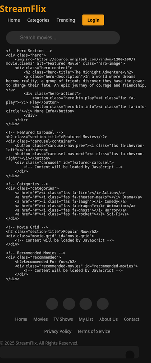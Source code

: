 <!DOCTYPE html>
<html lang="en">
<head>
<meta charset="UTF-8">
<meta name="viewport" content="width=device-width, initial-scale=1.0">
<title>StreamFlix - Watch Movies Online</title>
<style>
/* Reset & Body */
body, html { margin:0; padding:0; font-family: 'Segoe UI', Tahoma, Geneva, Verdana, sans-serif; background-color:#121212; color:#fff; }
a { text-decoration:none; color:#fff; }
.container { max-width:1200px; margin:auto; padding:20px; }

/* Navbar */
.navbar { display:flex; justify-content:space-between; align-items:center; padding:15px 20px; background:#1a1a1a; position:sticky; top:0; z-index:1000; box-shadow: 0 2px 10px rgba(0,0,0,0.5); }
.navbar .logo { font-size:28px; font-weight:bold; color: #f39c12; }
.navbar .menu { display: flex; align-items: center; }
.navbar .menu a { margin-left:25px; transition:0.2s; font-weight:500; }
.navbar .menu a:hover { color:#f39c12; }
.navbar .menu a.btn-login { background: #f39c12; color: #000; padding: 8px 16px; border-radius: 4px; font-weight: bold; }
.navbar .menu a.btn-login:hover { background: #e67e22; color: #000; }

/* Search Bar */
.search-container { margin:20px 0; text-align:center; position: relative; }
.search-container input { width:80%; max-width: 500px; padding:12px 20px; border-radius:30px; border:none; font-size:16px; background: #2c2c2c; color: white; padding-left: 45px; }
.search-container i { position: absolute; left: 15%; top: 50%; transform: translateY(-50%); color: #888; }
.search-results { display: none; position: absolute; background: #2c2c2c; width: 80%; max-width: 500px; left: 50%; transform: translateX(-50%); border-radius: 0 0 8px 8px; z-index: 100; max-height: 300px; overflow-y: auto; box-shadow: 0 4px 12px rgba(0,0,0,0.5); }
.search-results.active { display: block; }
.search-item { padding: 12px 20px; display: flex; align-items: center; border-bottom: 1px solid #3c3c3c; cursor: pointer; }
.search-item:hover { background: #3c3c3c; }
.search-item img { width: 40px; height: 60px; object-fit: cover; border-radius: 4px; margin-right: 15px; }
.search-item-info h4 { margin: 0 0 5px 0; font-size: 16px; }
.search-item-info p { margin: 0; color: #aaa; font-size: 14px; }

/* Hero Section */
.hero { position: relative; height: 500px; margin: 0 -20px 30px -20px; overflow: hidden; border-radius: 0 0 10px 10px; }
.hero-image { width: 100%; height: 100%; object-fit: cover; filter: brightness(0.7); }
.hero-content { position: absolute; bottom: 0; left: 0; padding: 30px; max-width: 600px; }
.hero-title { font-size: 2.5rem; margin-bottom: 10px; font-weight: bold; }
.hero-description { font-size: 1rem; margin-bottom: 20px; color: #ddd; line-height: 1.5; }
.hero-actions { display: flex; gap: 15px; }
.hero-btn { padding: 12px 25px; border-radius: 4px; font-weight: bold; cursor: pointer; border: none; font-size: 1rem; display: flex; align-items: center; gap: 8px; }
.hero-btn.play { background: #f39c12; color: #000; }
.hero-btn.info { background: rgba(100, 100, 100, 0.7); color: white; }
.hero-btn:hover { opacity: 0.9; }

/* Carousel / Featured */
.section-title { font-size: 1.5rem; margin: 30px 0 15px 0; padding-bottom: 10px; border-bottom: 2px solid #f39c12; display: inline-block; }
.carousel-container { position: relative; margin-bottom: 40px; }
.carousel { display: flex; overflow-x: auto; gap: 15px; padding: 10px 5px 20px 5px; scroll-behavior: smooth; -ms-overflow-style: none; scrollbar-width: none; }
.carousel::-webkit-scrollbar { display: none; }
.carousel-item { flex: 0 0 auto; width: 250px; border-radius: 10px; overflow: hidden; position: relative; transition: transform 0.3s; }
.carousel-item img { width: 100%; height: 350px; object-fit: cover; display: block; }
.carousel-item:hover { transform: scale(1.05); z-index: 2; }
.carousel-item-overlay { position: absolute; bottom: 0; left: 0; right: 0; background: linear-gradient(transparent, rgba(0,0,0,0.8)); padding: 15px; color: white; }
.carousel-item-title { font-weight: bold; margin-bottom: 5px; }
.carousel-item-info { display: flex; justify-content: space-between; font-size: 0.85rem; color: #ddd; }
.carousel-nav { position: absolute; top: 50%; transform: translateY(-50%); width: 40px; height: 40px; background: rgba(0,0,0,0.5); border-radius: 50%; display: flex; align-items: center; justify-content: center; cursor: pointer; z-index: 3; border: none; color: white; font-size: 1.2rem; }
.carousel-nav.prev { left: 10px; }
.carousel-nav.next { right: 10px; }
.carousel-nav:hover { background: rgba(0,0,0,0.8); }

/* Categories */
.categories { display:flex; gap:15px; flex-wrap:wrap; margin-bottom:30px; justify-content: center; }
.categories a { flex: 1 1 150px; background:#2c2c2c; padding:15px; text-align:center; border-radius:8px; transition:0.2s; font-weight: 500; display: flex; align-items: center; justify-content: center; gap: 8px; }
.categories a:hover { background:#f39c12; color:#000; transform: translateY(-3px); }

/* Movie Grid */
.movie-grid { display:grid; grid-template-columns: repeat(auto-fill, minmax(200px, 1fr)); gap:20px; margin-bottom:40px; }
.movie-card { border-radius:10px; overflow:hidden; position: relative; transition: transform 0.3s; background: #1c1c1c; }
.movie-card img { width:100%; height:300px; object-fit: cover; display:block; }
.movie-card:hover { transform: scale(1.05); z-index: 2; box-shadow: 0 5px 15px rgba(0,0,0,0.5); }
.movie-info { padding: 15px; }
.movie-title { font-weight: bold; margin-bottom: 8px; font-size: 1rem; }
.movie-meta { display: flex; justify-content: space-between; color: #aaa; font-size: 0.85rem; }

/* Movie Detail */
.movie-detail { display:flex; flex-wrap:wrap; gap:30px; margin-bottom:40px; }
.movie-detail .poster { flex:1 1 300px; }
.movie-detail .poster img { width:100%; border-radius:10px; box-shadow: 0 5px 15px rgba(0,0,0,0.5); }
.movie-detail .info { flex:2 1 600px; }
.movie-detail .info h1 { margin-top:0; font-size: 2.2rem; color: #f39c12; }
.movie-meta-detail { display: flex; gap: 15px; margin: 15px 0; flex-wrap: wrap; }
.meta-item { background: #2c2c2c; padding: 5px 12px; border-radius: 20px; font-size: 0.9rem; }
.movie-description { line-height: 1.6; margin-bottom: 20px; color: #ddd; }
.movie-actions { display: flex; gap: 15px; margin: 20px 0; }
.action-btn { padding: 12px 25px; border-radius: 4px; font-weight: bold; cursor: pointer; border: none; font-size: 1rem; display: flex; align-items: center; gap: 8px; }
.action-btn.primary { background: #f39c12; color: #000; }
.action-btn.secondary { background: transparent; border: 1px solid #f39c12; color: #f39c12; }
.action-btn:hover { opacity: 0.9; }
.player-container { width:100%; height:500px; border:none; border-radius:10px; margin-top:20px; background: #000; position: relative; }
.player-placeholder { width: 100%; height: 100%; display: flex; align-items: center; justify-content: center; flex-direction: column; background: #0a0a0a; border-radius: 10px; }
.player-placeholder i { font-size: 64px; color: #f39c12; margin-bottom: 20px; }
.player-placeholder p { color: #aaa; margin-bottom: 20px; }
.player-placeholder .action-btn { margin-top: 10px; }

/* Recommended */
.recommended { margin-top:40px; }
.recommended h2 { margin-bottom:20px; font-size: 1.5rem; padding-bottom: 10px; border-bottom: 2px solid #f39c12; }
.recommended-movies { display:flex; gap:15px; overflow-x:auto; padding: 10px 5px; scroll-behavior: smooth; }
.recommended-movies::-webkit-scrollbar { height: 6px; }
.recommended-movies::-webkit-scrollbar-track { background: #2c2c2c; border-radius: 10px; }
.recommended-movies::-webkit-scrollbar-thumb { background: #f39c12; border-radius: 10px; }
.recommended-movie { flex: 0 0 auto; width: 150px; border-radius: 8px; overflow: hidden; transition: transform 0.2s; }
.recommended-movie img { width: 100%; height: 225px; object-fit: cover; }
.recommended-movie:hover { transform: scale(1.05); }

/* Footer */
footer { background:#1a1a1a; text-align:center; padding:30px; margin-top:60px; font-size:14px; }
.footer-content { max-width: 800px; margin: 0 auto; }
.footer-links { display: flex; justify-content: center; gap: 20px; margin: 15px 0; flex-wrap: wrap; }
.footer-links a { color: #aaa; transition: color 0.2s; }
.footer-links a:hover { color: #f39c12; }
.social-icons { margin: 20px 0; display: flex; justify-content: center; gap: 15px; }
.social-icons a { display: inline-flex; align-items: center; justify-content: center; width: 40px; height: 40px; border-radius: 50%; background: #2c2c2c; transition: background 0.2s; }
.social-icons a:hover { background: #f39c12; }
.copyright { color: #777; margin-top: 20px; }

/* Modal */
.modal { display: none; position: fixed; top: 0; left: 0; width: 100%; height: 100%; background: rgba(0,0,0,0.8); z-index: 10000; align-items: center; justify-content: center; }
.modal-content { background: #1c1c1c; border-radius: 10px; width: 90%; max-width: 800px; max-height: 90vh; overflow: hidden; position: relative; }
.modal-close { position: absolute; top: 15px; right: 15px; background: rgba(0,0,0,0.5); width: 30px; height: 30px; border-radius: 50%; display: flex; align-items: center; justify-content: center; cursor: pointer; z-index: 2; }
.modal-body { padding: 20px; overflow-y: auto; max-height: calc(90vh - 40px); }

/* Responsive */
@media (max-width: 768px) {
    .navbar .menu a:not(.btn-login) { display: none; }
    .navbar .menu { position: relative; }
    .navbar .menu .mobile-toggle { display: block; font-size: 1.5rem; cursor: pointer; }
    .hero { height: 400px; }
    .hero-title { font-size: 2rem; }
    .movie-grid { grid-template-columns: repeat(auto-fill, minmax(150px, 1fr)); }
    .carousel-item { width: 200px; }
    .carousel-item img { height: 300px; }
    .movie-detail { flex-direction: column; }
    .search-container input { width: 90%; padding-left: 40px; }
    .search-container i { left: 5%; }
}

@media (max-width: 480px) {
    .hero { height: 350px; }
    .hero-title { font-size: 1.8rem; }
    .hero-btn { padding: 10px 15px; font-size: 0.9rem; }
    .categories a { flex: 1 1 120px; padding: 12px; font-size: 0.9rem; }
    .movie-grid { grid-template-columns: repeat(2, 1fr); gap: 15px; }
    .carousel-item { width: 180px; }
    .carousel-item img { height: 250px; }
    .recommended-movie { width: 120px; }
    .recommended-movie img { height: 180px; }
}

/* Loading animation */
.loading { display: flex; justify-content: center; align-items: center; height: 200px; }
.spinner { width: 40px; height: 40px; border: 4px solid rgba(255,255,255,0.1); border-radius: 50%; border-top: 4px solid #f39c12; animation: spin 1s linear infinite; }
@keyframes spin {
    0% { transform: rotate(0deg); }
    100% { transform: rotate(360deg); }
}

/* Toast notification */
.toast { position: fixed; bottom: 20px; right: 20px; background: #f39c12; color: #000; padding: 12px 20px; border-radius: 4px; box-shadow: 0 2px 10px rgba(0,0,0,0.2); z-index: 1000; opacity: 0; transform: translateY(100px); transition: all 0.3s; }
.toast.show { opacity: 1; transform: translateY(0); }
</style>
<link rel="stylesheet" href="https://cdnjs.cloudflare.com/ajax/libs/font-awesome/6.4.0/css/all.min.css">
</head>
<body>

<!-- Navbar -->
<div class="navbar">
    <div class="logo">StreamFlix</div>
    <div class="menu">
        <a href="#">Home</a>
        <a href="#">Categories</a>
        <a href="#">Trending</a>
        <a href="#" class="btn-login">Login</a>
        <a href="javascript:void(0)" class="mobile-toggle"><i class="fas fa-bars"></i></a>
    </div>
</div>

<div class="container">
    <!-- Search -->
    <div class="search-container">
        <i class="fas fa-search"></i>
        <input type="text" id="search-input" placeholder="Search movies...">
        <div class="search-results" id="search-results"></div>
    </div>

    <!-- Hero Section -->
    <div class="hero">
        <img src="https://source.unsplash.com/random/1200x500/?movie,cinema" alt="Featured Movie" class="hero-image">
        <div class="hero-content">
            <h2 class="hero-title">The Midnight Adventure</h2>
            <p class="hero-description">In a world where dreams become reality, a group of friends discover they have the power to change their fate. An epic journey of courage and friendship.</p>
            <div class="hero-actions">
                <button class="hero-btn play"><i class="fas fa-play"></i> Play</button>
                <button class="hero-btn info"><i class="fas fa-info-circle"></i> More Info</button>
            </div>
        </div>
    </div>

    <!-- Featured Carousel -->
    <h2 class="section-title">Featured Movies</h2>
    <div class="carousel-container">
        <button class="carousel-nav prev"><i class="fas fa-chevron-left"></i></button>
        <button class="carousel-nav next"><i class="fas fa-chevron-right"></i></button>
        <div class="carousel" id="featured-carousel">
            <!-- Content will be loaded by JavaScript -->
        </div>
    </div>

    <!-- Categories -->
    <div class="categories">
        <a href="#"><i class="fas fa-fire"></i> Action</a>
        <a href="#"><i class="fas fa-theater-masks"></i> Drama</a>
        <a href="#"><i class="fas fa-laugh"></i> Comedy</a>
        <a href="#"><i class="fas fa-dragon"></i> Animation</a>
        <a href="#"><i class="fas fa-ghost"></i> Horror</a>
        <a href="#"><i class="fas fa-rocket"></i> Sci-Fi</a>
    </div>

    <!-- Movie Grid -->
    <h2 class="section-title">Popular Now</h2>
    <div class="movie-grid" id="movie-grid">
        <!-- Content will be loaded by JavaScript -->
    </div>

    <!-- Recommended Movies -->
    <div class="recommended">
        <h2>Recommended For You</h2>
        <div class="recommended-movies" id="recommended-movies">
            <!-- Content will be loaded by JavaScript -->
        </div>
    </div>
</div>

<!-- Footer -->
<footer>
    <div class="footer-content">
        <div class="social-icons">
            <a href="#"><i class="fab fa-facebook-f"></i></a>
            <a href="#"><i class="fab fa-twitter"></i></a>
            <a href="#"><i class="fab fa-instagram"></i></a>
            <a href="#"><i class="fab fa-youtube"></i></a>
        </div>
        <div class="footer-links">
            <a href="#">Home</a>
            <a href="#">Movies</a>
            <a href="#">TV Shows</a>
            <a href="#">My List</a>
            <a href="#">About Us</a>
            <a href="#">Contact</a>
            <a href="#">Privacy Policy</a>
            <a href="#">Terms of Service</a>
        </div>
        <div class="copyright">
            &copy; 2025 StreamFlix. All Rights Reserved.
        </div>
    </div>
</footer>

<!-- Movie Detail Modal -->
<div class="modal" id="movie-modal">
    <div class="modal-content">
        <div class="modal-close" id="modal-close"><i class="fas fa-times"></i></div>
        <div class="modal-body" id="modal-body">
            <!-- Content will be loaded by JavaScript -->
        </div>
    </div>
</div>

<!-- Toast Notification -->
<div class="toast" id="toast"></div>

<script>
// Sample movie data
const movies = [
    {
        id: 1,
        title: "The Midnight Adventure",
        year: 2025,
        genre: ["Action", "Adventure", "Sci-Fi"],
        duration: "120 min",
        rating: 4.5,
        description: "In a world where dreams become reality, a group of friends discover they have the power to change their fate. An epic journey of courage and friendship.",
        poster: "https://source.unsplash.com/random/300x450/?movie",
        thumbnail: "https://source.unsplash.com/random/300x450/?movie",
        featured: true
    },
    {
        id: 2,
        title: "Dark Shadows",
        year: 2024,
        genre: ["Horror", "Thriller"],
        duration: "105 min",
        rating: 4.2,
        description: "A family moves into a seemingly perfect house, only to discover it holds dark secrets that threaten to consume them.",
        poster: "https://source.unsplash.com/random/300x450/?horror",
        thumbnail: "https://source.unsplash.com/random/300x450/?horror",
        featured: true
    },
    {
        id: 3,
        title: "Laugh Out Loud",
        year: 2023,
        genre: ["Comedy"],
        duration: "95 min",
        rating: 3.9,
        description: "A stand-up comedian's life turns upside down when he accidentally becomes the guardian of his eccentric aunt's prized poodle.",
        poster: "https://source.unsplash.com/random/300x450/?comedy",
        thumbnail: "https://source.unsplash.com/random/300x450/?comedy",
        featured: true
    },
    {
        id: 4,
        title: "Space Odyssey",
        year: 2025,
        genre: ["Sci-Fi", "Adventure"],
        duration: "135 min",
        rating: 4.7,
        description: "Astronauts on a mission to colonize a distant planet encounter mysterious phenomena that challenge their understanding of reality.",
        poster: "https://source.unsplash.com/random/300x450/?space",
        thumbnail: "https://source.unsplash.com/random/300x450/?space"
    },
    {
        id: 5,
        title: "The Last Stand",
        year: 2024,
        genre: ["Action", "Drama"],
        duration: "118 min",
        rating: 4.3,
        description: "A retired special forces operative is forced back into action when his city is taken hostage by a ruthless criminal organization.",
        poster: "https://source.unsplash.com/random/300x450/?action",
        thumbnail: "https://source.unsplash.com/random/300x450/?action"
    },
    {
        id: 6,
        title: "Heartstrings",
        year: 2023,
        genre: ["Drama", "Romance"],
        duration: "127 min",
        rating: 4.0,
        description: "A talented but struggling musician finds inspiration and love in the most unexpected place during a life-changing summer.",
        poster: "https://source.unsplash.com/random/300x450/?drama",
        thumbnail: "https://source.unsplash.com/random/300x450/?drama"
    },
    {
        id: 7,
        title: "Mystery Mansion",
        year: 2024,
        genre: ["Mystery", "Thriller"],
        duration: "111 min",
        rating: 4.1,
        description: "Guests at an exclusive retreat find themselves trapped in a deadly game where they must solve puzzles to survive.",
        poster: "https://source.unsplash.com/random/300x450/?mystery",
        thumbnail: "https://source.unsplash.com/random/300x450/?mystery"
    },
    {
        id: 8,
        title: "Animation Adventure",
        year: 2025,
        genre: ["Animation", "Family"],
        duration: "99 min",
        rating: 4.6,
        description: A young inventor and her robotic companion embark on a fantastic journey to save their whimsical world from fading away.",
        poster: "https://source.unsplash.com/random/300x450/?animation",
        thumbnail: "https://source.unsplash.com/random/300x450/?animation"
    }
];

// DOM elements
const searchInput = document.getElementById('search-input');
const searchResults = document.getElementById('search-results');
const featuredCarousel = document.getElementById('featured-carousel');
const movieGrid = document.getElementById('movie-grid');
const recommendedMovies = document.getElementById('recommended-movies');
const movieModal = document.getElementById('movie-modal');
const modalBody = document.getElementById('modal-body');
const modalClose = document.getElementById('modal-close');
const toast = document.getElementById('toast');

// Initialize the page
document.addEventListener('DOMContentLoaded', function() {
    loadFeaturedMovies();
    loadMovieGrid();
    loadRecommendedMovies();
    
    // Set up event listeners
    searchInput.addEventListener('input', handleSearch);
    modalClose.addEventListener('click', closeModal);
    
    // Close modal when clicking outside
    window.addEventListener('click', function(event) {
        if (event.target === movieModal) {
            closeModal();
        }
    });
    
    // Carousel navigation
    document.querySelector('.carousel-nav.prev').addEventListener('click', function() {
        featuredCarousel.scrollBy({ left: -300, behavior: 'smooth' });
    });
    
    document.querySelector('.carousel-nav.next').addEventListener('click', function() {
        featuredCarousel.scrollBy({ left: 300, behavior: 'smooth' });
    });
});

// Load featured movies into carousel
function loadFeaturedMovies() {
    const featured = movies.filter(movie => movie.featured);
    
    featured.forEach(movie => {
        const carouselItem = document.createElement('div');
        carouselItem.className = 'carousel-item';
        carouselItem.innerHTML = `
            <img src="${movie.thumbnail}" alt="${movie.title}">
            <div class="carousel-item-overlay">
                <div class="carousel-item-title">${movie.title}</div>
                <div class="carousel-item-info">
                    <span>${movie.year}</span>
                    <span>${getStarRating(movie.rating)}</span>
                </div>
            </div>
        `;
        carouselItem.addEventListener('click', () => openMovieDetail(movie));
        featuredCarousel.appendChild(carouselItem);
    });
}

// Load movies into grid
function loadMovieGrid() {
    movies.forEach(movie => {
        const movieCard = document.createElement('div');
        movieCard.className = 'movie-card';
        movieCard.innerHTML = `
            <img src="${movie.thumbnail}" alt="${movie.title}">
            <div class="movie-info">
                <div class="movie-title">${movie.title}</div>
                <div class="movie-meta">
                    <span>${movie.year}</span>
                    <span>${getStarRating(movie.rating)}</span>
                </div>
            </div>
        `;
        movieCard.addEventListener('click', () => openMovieDetail(movie));
        movieGrid.appendChild(movieCard);
    });
}

// Load recommended movies
function loadRecommendedMovies() {
    // Shuffle movies for variety
    const shuffled = [...movies].sort(() => 0.5 - Math.random());
    
    // Take 6 random movies
    shuffled.slice(0, 6).forEach(movie => {
        const recMovie = document.createElement('div');
        recMovie.className = 'recommended-movie';
        recMovie.innerHTML = `<img src="${movie.thumbnail}" alt="${movie.title}">`;
        recMovie.addEventListener('click', () => openMovieDetail(movie));
        recommendedMovies.appendChild(recMovie);
    });
}

// Handle search functionality
function handleSearch() {
    const query = searchInput.value.toLowerCase().trim();
    
    if (query.length < 2) {
        searchResults.classList.remove('active');
        return;
    }
    
    const results = movies.filter(movie => 
        movie.title.toLowerCase().includes(query) ||
        movie.genre.some(g => g.toLowerCase().includes(query))
    );
    
    displaySearchResults(results);
}

// Display search results
function displaySearchResults(results) {
    searchResults.innerHTML = '';
    
    if (results.length === 0) {
        searchResults.innerHTML = '<div class="search-item">No results found</div>';
    } else {
        results.forEach(movie => {
            const resultItem = document.createElement('div');
            resultItem.className = 'search-item';
            resultItem.innerHTML = `
                <img src="${movie.thumbnail}" alt="${movie.title}">
                <div class="search-item-info">
                    <h4>${movie.title}</h4>
                    <p>${movie.year} • ${movie.genre.join(', ')}</p>
                </div>
            `;
            resultItem.addEventListener('click', () => {
                openMovieDetail(movie);
                searchResults.classList.remove('active');
                searchInput.value = '';
            });
            searchResults.appendChild(resultItem);
        });
    }
    
    searchResults.classList.add('active');
}

// Open movie detail modal
function openMovieDetail(movie) {
    modalBody.innerHTML = `
        <div class="movie-detail">
            <div class="poster">
                <img src="${movie.poster}" alt="${movie.title}">
            </div>
            <div class="info">
                <h1>${movie.title} (${movie.year})</h1>
                <div class="movie-meta-detail">
                    <span class="meta-item">${movie.genre.join(', ')}</span>
                    <span class="meta-item">${movie.duration}</span>
                    <span class="meta-item">${getStarRating(movie.rating)}</span>
                </div>
                <p class="movie-description">${movie.description}</p>
                <div class="movie-actions">
                    <button class="action-btn primary" onclick="playMovie(${movie.id})"><i class="fas fa-play"></i> Play</button>
                    <button class="action-btn secondary" onclick="addToWatchlist(${movie.id})"><i class="fas fa-plus"></i> Watchlist</button>
                </div>
                <div class="player-container">
                    <div class="player-placeholder">
                        <i class="fas fa-play-circle"></i>
                        <p>Click play to start watching</p>
                    </div>
                </div>
            </div>
        </div>
    `;
    movieModal.style.display = 'flex';
    document.body.style.overflow = 'hidden';
}

// Close modal
function closeModal() {
    movieModal.style.display = 'none';
    document.body.style.overflow = 'auto';
}

// Play movie (simulated)
function playMovie(movieId) {
    showToast("Playing movie...");
    // In a real app, this would trigger the actual video player
    const playerContainer = document.querySelector('.player-placeholder');
    if (playerContainer) {
        playerContainer.innerHTML = `
            <div class="loading">
                <div class="spinner"></div>
            </div>
            <p>Loading movie...</p>
        `;
        
        // Simulate loading
        setTimeout(() => {
            playerContainer.innerHTML = `
                <div style="width:100%;height:100%;display:flex;align-items:center;justify-content:center;background:#000;">
                    <div style="text-align:center;">
                        <i class="fas fa-play-circle" style="font-size:64px;color:#f39c12;"></i>
                        <p style="margin-top:20px;">Video would play here</p>
                        <button class="action-btn primary" style="margin-top:20px;" onclick="showToast('Movie playing in full player')">
                            <i class="fas fa-external-link-alt"></i> Open Full Player
                        </button>
                    </div>
                </div>
            `;
        }, 1500);
    }
}

// Add to watchlist
function addToWatchlist(movieId) {
    showToast("Added to your watchlist");
    // In a real app, this would save to user's watchlist
}

// Show toast notification
function showToast(message) {
    toast.textContent = message;
    toast.classList.add('show');
    
    setTimeout(() => {
        toast.classList.remove('show');
    }, 3000);
}

// Helper function to get star rating
function getStarRating(rating) {
    const fullStars = Math.floor(rating);
    const halfStar = rating % 1 >= 0.5;
    const emptyStars = 5 - fullStars - (halfStar ? 1 : 0);
    
    let stars = '';
    for (let i = 0; i < fullStars; i++) stars += '★';
    if (halfStar) stars += '⯨';
    for (let i = 0; i < emptyStars; i++) stars += '☆';
    
    return stars;
}
</script>
</body>
</html>

